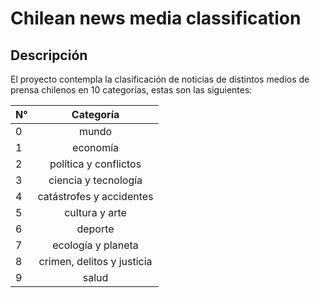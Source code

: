 # Chilean news media classification

## Descripción

El proyecto contempla la clasificación de noticias de distintos medios de prensa chilenos en 10 categorías, estas son las siguientes:

<div align="center">

|**N°** | **Categoría** |
|---|:---------:|
|0|mundo|
|1|economía|
|2|política y conflictos|
|3|ciencia y tecnología|
|4|catástrofes y accidentes|
|5|cultura y arte|
|6|deporte|
|7|ecología y planeta|
|8|crimen, delitos y justicia|
|9|salud|
 
</div>


